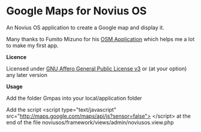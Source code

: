 Google Maps for Novius OS
====

An Novius OS application to create a Google map and display it.

Many thanks to Fumito Mizuno for his [OSM Application](https://github.com/ounziw/ounziw_osm) which helps me a lot to make my first app.

**Licence**

Licensed under [GNU Affero General Public License v3](http://www.gnu.org/licenses/agpl-3.0.html) or (at your option) any later version


**Usage**

Add the folder Gmpas into your local/application folder

Add the script \<script type="text/javascript" src="http://maps.google.com/maps/api/js?sensor=false"> \</script>
at the end of the file noviusos/framework/views/admin/noviusos.view.php
